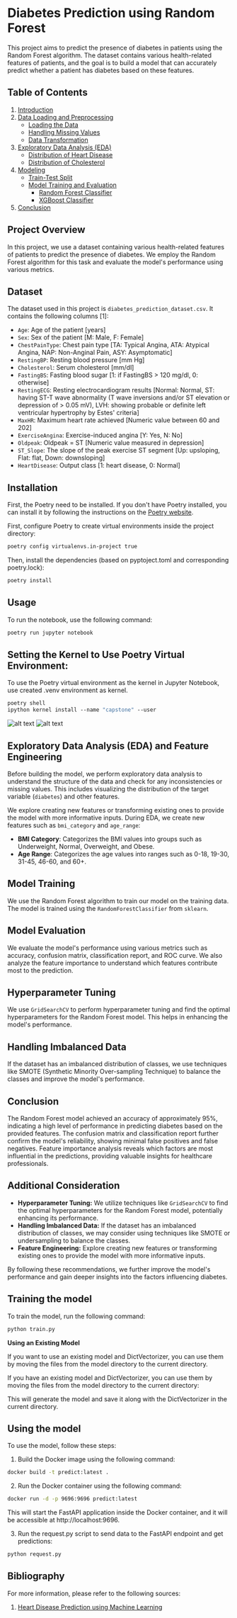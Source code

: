 # Diabetes Prediction using Random Forest

This project aims to predict the presence of diabetes in patients using the Random Forest algorithm. The dataset contains various health-related features of patients, and the goal is to build a model that can accurately predict whether a patient has diabetes based on these features.

## Table of Contents

1. [Introduction](#introduction)
2. [Data Loading and Preprocessing](#data-loading-and-preprocessing)
   - [Loading the Data](#loading-the-data)
   - [Handling Missing Values](#handling-missing-values)
   - [Data Transformation](#data-transformation)
3. [Exploratory Data Analysis (EDA)](#exploratory-data-analysis-eda)
   - [Distribution of Heart Disease](#distribution-of-heart-disease)
   - [Distribution of Cholesterol](#distribution-of-cholesterol)
4. [Modeling](#modeling)
   - [Train-Test Split](#train-test-split)
   - [Model Training and Evaluation](#model-training-and-evaluation)
     - [Random Forest Classifier](#random-forest-classifier)
     - [XGBoost Classifier](#xgboost-classifier)
5. [Conclusion](#conclusion)

## Project Overview

In this project, we use a dataset containing various health-related features of patients to predict the presence of diabetes. We employ the Random Forest algorithm for this task and evaluate the model's performance using various metrics.

## Dataset

The dataset used in this project is `diabetes_prediction_dataset.csv`. It contains the following columns [1]:

- `Age`: Age of the patient [years]
- `Sex`: Sex of the patient [M: Male, F: Female]
- `ChestPainType`: Chest pain type [TA: Typical Angina, ATA: Atypical Angina, NAP: Non-Anginal Pain, ASY: Asymptomatic]
- `RestingBP`: Resting blood pressure [mm Hg]
- `Cholesterol`: Serum cholesterol [mm/dl]
- `FastingBS`: Fasting blood sugar [1: if FastingBS > 120 mg/dl, 0: otherwise]
- `RestingECG`: Resting electrocardiogram results [Normal: Normal, ST: having ST-T wave abnormality (T wave inversions and/or ST elevation or depression of > 0.05 mV), LVH: showing probable or definite left ventricular hypertrophy by Estes' criteria]
- `MaxHR`: Maximum heart rate achieved [Numeric value between 60 and 202]
- `ExerciseAngina`: Exercise-induced angina [Y: Yes, N: No]
- `Oldpeak`: Oldpeak = ST [Numeric value measured in depression]
- `ST_Slope`: The slope of the peak exercise ST segment [Up: upsloping, Flat: flat, Down: downsloping]
- `HeartDisease`: Output class [1: heart disease, 0: Normal]

## Installation

First, the Poetry need to be installed. If you don't have Poetry installed, you can install it by following the instructions on the [Poetry website](https://python-poetry.org/docs/#installation).


First, configure Poetry to create virtual environments inside the project directory:

```bash
poetry config virtualenvs.in-project true
```

Then, install the dependencies (based on pyptoject.toml and corresponding poetry.lock):

```bash
poetry install
```

## Usage

To run the notebook, use the following command:

```bash
poetry run jupyter notebook
```

## Setting the Kernel to Use Poetry Virtual Environment:

To use the Poetry virtual environment as the kernel in Jupyter Notebook, use created .venv environment as kernel.

```bash
poetry shell
ipython kernel install --name "capstone" --user 
```
![alt text](image-1.png)
![alt text](image-2.png)



## Exploratory Data Analysis (EDA) and Feature Engineering



Before building the model, we perform exploratory data analysis to understand the structure of the data and check for any inconsistencies or missing values. This includes visualizing the distribution of the target variable (`diabetes`) and other features.

We explore creating new features or transforming existing ones to provide the model with more informative inputs.
During EDA, we create new features such as `bmi_category` and `age_range`:
- **BMI Category**: Categorizes the BMI values into groups such as Underweight, Normal, Overweight, and Obese.
- **Age Range**: Categorizes the age values into ranges such as 0-18, 19-30, 31-45, 46-60, and 60+.

## Model Training

We use the Random Forest algorithm to train our model on the training data. The model is trained using the `RandomForestClassifier` from `sklearn`.

## Model Evaluation

We evaluate the model's performance using various metrics such as accuracy, confusion matrix, classification report, and ROC curve. We also analyze the feature importance to understand which features contribute most to the prediction.

## Hyperparameter Tuning

We use `GridSearchCV` to perform hyperparameter tuning and find the optimal hyperparameters for the Random Forest model. This helps in enhancing the model's performance.

## Handling Imbalanced Data

If the dataset has an imbalanced distribution of classes, we use techniques like SMOTE (Synthetic Minority Over-sampling Technique) to balance the classes and improve the model's performance.

## Conclusion

The Random Forest model achieved an accuracy of approximately 95%, indicating a high level of performance in predicting diabetes based on the provided features. The confusion matrix and classification report further confirm the model's reliability, showing minimal false positives and false negatives. Feature importance analysis reveals which factors are most influential in the predictions, providing valuable insights for healthcare professionals.

## Additional Consideration

- **Hyperparameter Tuning:** We utilize techniques like `GridSearchCV` to find the optimal hyperparameters for the Random Forest model, potentially enhancing its performance.
- **Handling Imbalanced Data:** If the dataset has an imbalanced distribution of classes, we may consider using techniques like SMOTE or undersampling to balance the classes.
- **Feature Engineering:** Explore creating new features or transforming existing ones to provide the model with more informative inputs.

By following these recommendations, we further improve the model's performance and gain deeper insights into the factors influencing diabetes.

## Training the model
To train the model, run the following command:

```bash
python train.py
```

**Using an Existing Model**

If you want to use an existing model and DictVectorizer, you can use them by moving the files from the model directory to the current directory.


If you have an existing model and DictVectorizer, you can use them by moving the files from the model directory to the current directory:

This will generate the model and save it along with the DictVectorizer in the current directory.

## Using the model

To use the model, follow these steps:

1. Build the Docker image using the following command:

```bash
docker build -t predict:latest .
```

2. Run the Docker container using the following command:

```bash
docker run -d -p 9696:9696 predict:latest
```

This will start the FastAPI application inside the Docker container, and it will be accessible at http://localhost:9696.

3. Run the request.py script to send data to the FastAPI endpoint and get predictions:

```bash
python request.py
```


## Bibliography

For more information, please refer to the following sources:

1. [Heart Disease Prediction using Machine Learning](https://www.kaggle.com/datasets/fedesoriano/heart-failure-prediction/data)
